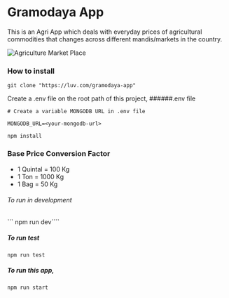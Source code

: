 # Gramodaya App

This is an Agri App which deals with everyday prices of agricultural commodities that changes across different mandis/markets in the country. 

![Agriculture Market Place](http://medianama.com/wp-content/uploads/2020/10/mandi.jpg.jpg)

### How to install

```git clone "https://luv.com/gramodaya-app"```

Create a .env file on the root path of this project,
######.env file
```
# Create a variable MONGODB URL in .env file

MONGODB_URL=<your-mongodb-url>
```

```
npm install
```

### Base Price Conversion Factor
- 1 Quintal = 100 Kg
- 1 Ton = 1000 Kg
- 1 Bag = 50 Kg

###### To run in development
``` npm run dev````

##### To run test
```npm run test```

##### To run this app,
```npm run start```